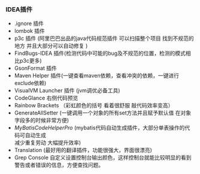 ###  IDEA插件
-  .ignore 插件
-   lombok 插件
-   p3c 插件 (阿里巴巴出品的java代码规范插件 可以扫描整个项目 找到不规范的地方 并且大部分可以自动修复 )
-   FindBugs-IDEA 插件(检测代码中可能的bug及不规范的位置，检测的模式相比p3c更多)
-   GsonFormat 插件
-   Maven Helper 插件(一键查看maven依赖，查看冲突的依赖，一键进行exclude依赖)
-   VisualVM Launcher 插件 (jvm调优必备工具)
-   CodeGlance  右侧代码预览
-   Rainbow Brackets （彩虹颜色的括号  看着很舒服 敲代码效率变高）
-   GenerateAllSetter  (一键调用一个对象的所有set方法并且赋予默认值 在对象字段多的时候非常方便)
-   _MyBatisCodeHelperPro_ (mybatis代码自动生成插件，大部分单表操作的代码可自动生成  
        减少重复劳动 大幅提升效率)
-   Translation  (最好用的翻译插件，功能很强大，界面很漂亮)     
-   Grep Console 自定义设置控制台输出颜色，这样控制台就能比较明显的看到警告或者错误的信息，方便查找问题。  